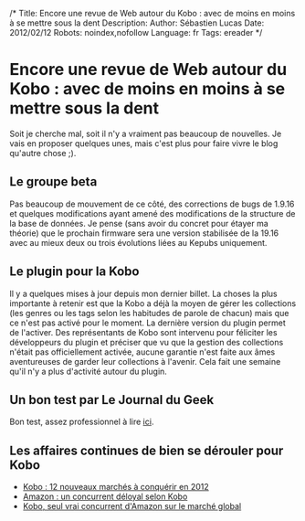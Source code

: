 /*
Title: Encore une revue de Web autour du Kobo : avec de moins en moins à se mettre sous la dent
Description: 
Author: Sébastien Lucas
Date: 2012/02/12
Robots: noindex,nofollow
Language: fr
Tags: ereader
*/
# Encore une revue de Web autour du Kobo : avec de moins en moins à se mettre sous la dent

Soit je cherche mal, soit il n'y a vraiment pas beaucoup de nouvelles. Je vais en proposer quelques unes, mais c'est plus pour faire vivre le blog qu'autre chose ;).

## Le groupe beta

Pas beaucoup de mouvement de ce côté, des corrections de bugs de 1.9.16 et quelques modifications ayant amené des modifications de la structure de la base de données.
Je pense (sans avoir du concret pour étayer ma théorie) que le prochain firmware sera une version stabilisée de la 19.16 avec au mieux deux ou trois évolutions liées au Kepubs uniquement.

## Le plugin pour la Kobo

Il y a quelques mises à jour depuis mon dernier billet. La choses la plus importante à retenir est que la Kobo a déjà la moyen de gérer les collections (les genres ou les tags selon les habitudes de parole de chacun) mais que ce n'est pas activé pour le moment. La dernière version du plugin permet de l'activer.
Des représentants de Kobo sont intervenu pour féliciter les développeurs du plugin et préciser que vu que la gestion des collections n'était pas officiellement activée, aucune garantie n'est faite aux âmes aventureuses de garder leur collections à l'avenir.
Cela fait une semaine qu'il n'y a plus d'activité autour du plugin.

## Un bon test par Le Journal du Geek

Bon test, assez professionnel à lire [ici](http://www.journaldugeek.com/2012/02/08/test-kobo-by-fnac/).

## Les affaires continues de bien se dérouler pour Kobo

* [Kobo : 12 nouveaux marchés à conquérir en 2012](http://www.ebouquin.fr/2012/02/04/kobo-12-nouveaux-marches-a-conquerir-en-2012)
* [Amazon : un concurrent déloyal selon Kobo](http://www.actualitte.com/actualite/lecture-numerique/acteurs-numeriques/amazon-un-concurrent-deloyal-selon-kobo-31640.htm)
* [Kobo, seul vrai concurrent d'Amazon sur le marché global](http://www.actualitte.com/actualite/lecture-numerique/acteurs-numeriques/kobo-seul-vrai-concurrent-d-amazon-sur-le-marche-global-31504.htm)


